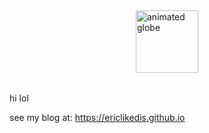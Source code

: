 <img src="https://i.pinimg.com/originals/8b/6a/61/8b6a6122635b54fb1ee68e127563fad9.gif" alt="animated globe" width="100" style="display:block;margin:2rem auto;background:transparent;border:none;box-shadow:none;">

hi lol

see my blog at: https://ericlikedis.github.io
